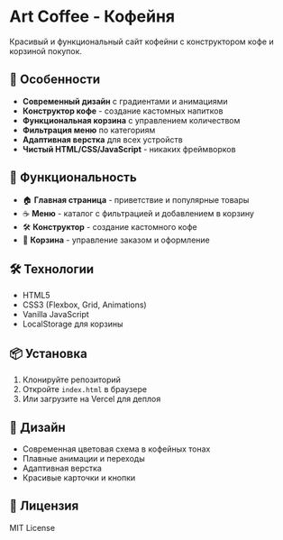 # Art Coffee - Кофейня

Красивый и функциональный сайт кофейни с конструктором кофе и корзиной покупок.

## 🚀 Особенности

- **Современный дизайн** с градиентами и анимациями
- **Конструктор кофе** - создание кастомных напитков
- **Функциональная корзина** с управлением количеством
- **Фильтрация меню** по категориям
- **Адаптивная верстка** для всех устройств
- **Чистый HTML/CSS/JavaScript** - никаких фреймворков

## 📱 Функциональность

- 🏠 **Главная страница** - приветствие и популярные товары
- ☕ **Меню** - каталог с фильтрацией и добавлением в корзину
- 🛠️ **Конструктор** - создание кастомного кофе
- 🛒 **Корзина** - управление заказом и оформление

## 🛠️ Технологии

- HTML5
- CSS3 (Flexbox, Grid, Animations)
- Vanilla JavaScript
- LocalStorage для корзины

## 📦 Установка

1. Клонируйте репозиторий
2. Откройте `index.html` в браузере
3. Или загрузите на Vercel для деплоя

## 🎨 Дизайн

- Современная цветовая схема в кофейных тонах
- Плавные анимации и переходы
- Адаптивная верстка
- Красивые карточки и кнопки

## 📄 Лицензия

MIT License

